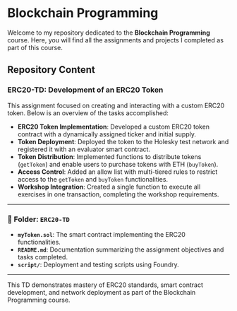 # Blockchain Programming

Welcome to my repository dedicated to the **Blockchain Programming** course. Here, you will find all the assignments and projects I completed as part of this course.

## Repository Content

### ERC20-TD: Development of an ERC20 Token

This assignment focused on creating and interacting with a custom ERC20 token. Below is an overview of the tasks accomplished:

- **ERC20 Token Implementation**: Developed a custom ERC20 token contract with a dynamically assigned ticker and initial supply.
- **Token Deployment**: Deployed the token to the Holesky test network and registered it with an evaluator smart contract.
- **Token Distribution**: Implemented functions to distribute tokens (`getToken`) and enable users to purchase tokens with ETH (`buyToken`).
- **Access Control**: Added an allow list with multi-tiered rules to restrict access to the `getToken` and `buyToken` functionalities.
- **Workshop Integration**: Created a single function to execute all exercises in one transaction, completing the workshop requirements.

---

### 📁 Folder: `ERC20-TD`
- **`myToken.sol`**: The smart contract implementing the ERC20 functionalities.
- **`README.md`**: Documentation summarizing the assignment objectives and tasks completed.
- **`script/`**: Deployment and testing scripts using Foundry.

---

This TD demonstrates mastery of ERC20 standards, smart contract development, and network deployment as part of the Blockchain Programming course.
